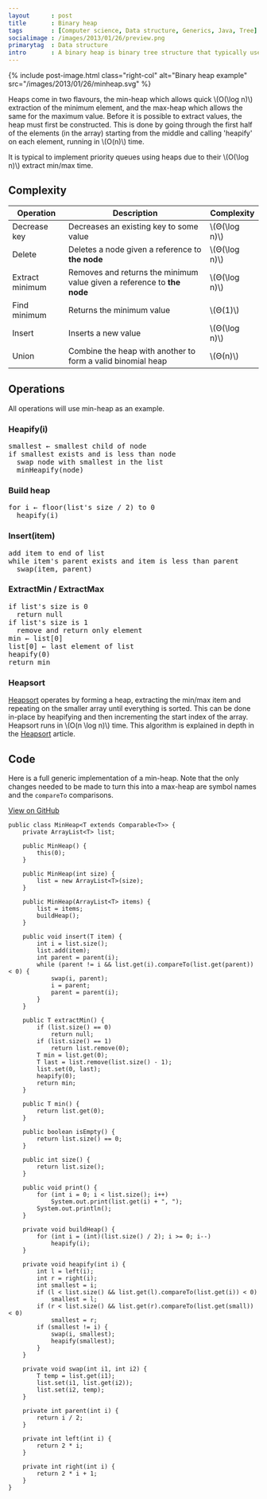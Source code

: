 ```yaml
---
layout      : post
title       : Binary heap
tags        : [Computer science, Data structure, Generics, Java, Tree]
socialimage : /images/2013/01/26/preview.png
primarytag  : Data structure
intro       : A binary heap is binary tree structure that typically uses an array as its underlying data structure. Heaps are one of the fundamental data structures that all software developers should have in their toolkit due to the fast extraction of either a minimum or a maximum element.
---
```


{% include post-image.html class="right-col" alt="Binary heap example" src="/images/2013/01/26/minheap.svg" %}

Heaps come in two flavours, the min-heap which allows quick \\(O(\log n)\\) extraction of the minimum element, and the max-heap which allows the same for the maximum value. Before it is possible to extract values, the heap must first be constructed. This is done by going through the first half of the elements (in the array) starting from the middle and calling 'heapify' on each element, running in \\(O(n)\\) time.

It is typical to implement priority queues using heaps due to their \\(O(\log n)\\) extract min/max time.



## Complexity

| Operation       | Description                                                             | Complexity            |
|-----------------|-------------------------------------------------------------------------|-----------------------|
| Decrease key    | Decreases an existing key to some value                                 | \\(&Theta;(\log n)\\) |
| Delete          | Deletes a node given a reference to **the node**                        | \\(&Theta;(\log n)\\) |
| Extract minimum | Removes and returns the minimum value given a reference to **the node** | \\(&Theta;(\log n)\\) |
| Find minimum    | Returns the minimum value                                               | \\(&Theta;(1)\\)      |
| Insert          | Inserts a new value                                                     | \\(&Theta;(\log n)\\) |
| Union           | Combine the heap with another to form a valid binomial heap             | \\(&Theta;(n)\\)      |



## Operations

All operations will use min-heap as an example.

### Heapify(i)

<pre>
smallest &larr; smallest child of node
if smallest exists and is less than node
  swap node with smallest in the list
  minHeapify(node)
</pre>

### Build heap

<pre>
for i &larr; floor(list's size / 2) to 0
  heapify(i)
</pre>

### Insert(item)

<pre>
add item to end of list
while item's parent exists and item is less than parent
  swap(item, parent)
</pre>

### ExtractMin / ExtractMax

<pre>
if list's size is 0
  return null
if list's size is 1
  remove and return only element
min &larr; list[0]
list[0] &larr; last element of list
heapify(0)
return min
</pre>

### Heapsort

[Heapsort][1] operates by forming a heap, extracting the min/max item and repeating on the smaller array until everything is sorted. This can be done in-place by heapifying and then incrementing the start index of the array. Heapsort runs in \\(O(n \log n)\\) time. This algorithm is explained in depth in the [Heapsort][1] article.



## Code

Here is a full generic implementation of a min-heap. Note that the only changes needed to be made to turn this into a max-heap are symbol names and the `compareTo` comparisons.

[View on GitHub][2]

<!--prettify lang=java-->
    public class MinHeap<T extends Comparable<T>> {
        private ArrayList<T> list;

        public MinHeap() {
            this(0);
        }

        public MinHeap(int size) {
            list = new ArrayList<T>(size);
        }

        public MinHeap(ArrayList<T> items) {
            list = items;
            buildHeap();
        }

        public void insert(T item) {
            int i = list.size();
            list.add(item);
            int parent = parent(i);
            while (parent != i && list.get(i).compareTo(list.get(parent)) < 0) {
                swap(i, parent);
                i = parent;
                parent = parent(i);
            }
        }

        public T extractMin() {
            if (list.size() == 0)
                return null;
            if (list.size() == 1)
                return list.remove(0);
            T min = list.get(0);
            T last = list.remove(list.size() - 1);
            list.set(0, last);
            heapify(0);
            return min;
        }

        public T min() {
            return list.get(0);
        }

        public boolean isEmpty() {
            return list.size() == 0;
        }

        public int size() {
            return list.size();
        }

        public void print() {
            for (int i = 0; i < list.size(); i++)
                System.out.print(list.get(i) + ", ");
            System.out.println();
        }

        private void buildHeap() {
            for (int i = (int)(list.size() / 2); i >= 0; i--)
                heapify(i);
        }

        private void heapify(int i) {
            int l = left(i);
            int r = right(i);
            int smallest = i;
            if (l < list.size() && list.get(l).compareTo(list.get(i)) < 0)
                smallest = l;
            if (r < list.size() && list.get(r).compareTo(list.get(small)) < 0)
                smallest = r;
            if (smallest != i) {
                swap(i, smallest);
                heapify(smallest);
            }
        }

        private void swap(int i1, int i2) {
            T temp = list.get(i1);
            list.set(i1, list.get(i2));
            list.set(i2, temp);
        }

        private int parent(int i) {
            return i / 2;
        }

        private int left(int i) {
            return 2 * i;
        }

        private int right(int i) {
            return 2 * i + 1;
        }
    }



[1]: {{site.baseurl}}/2012/11/algorithm-heapsort.html
[2]: https://github.com/Tyriar/growing-with-the-web/tree/master/data-structures/binary-heap

[Binary heap]: {{site.baseurl}}/2013/01/data-structure-binary-heap.html
[Binary search tree]: {{site.baseurl}}/2012/10/data-structures-binary-search-tree.html
[Splay tree]: {{site.baseurl}}/2013/06/data-structure-splay-tree.html
[Red-black tree]: {{site.baseurl}}/2012/12/data-structure-red-black-tree.html
